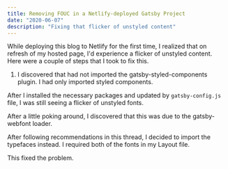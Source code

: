 ```yaml
---
title: Removing FOUC in a Netlify-deployed Gatsby Project
date: "2020-06-07"
description: "Fixing that flicker of unstyled content"
---
```


While deploying this blog to Netlify for the first time, I realized that on refresh of my hosted page, I'd experience a flicker of unstyled content. Here were a couple of steps that I took to fix this.

1. I discovered that had not imported the gatsby-styled-components plugin. I had only imported styled components.

After I installed the necessary packages and updated by `gatsby-config.js` file, I was still seeing a flicker of unstyled fonts.

After a little poking around, I discovered that this was due to the gatsby-webfont loader.

After following recommendations in this thread, I decided to import the typefaces instead. I required both of the fonts in my Layout file.

This fixed the problem.
